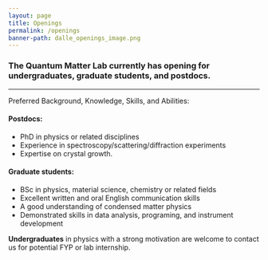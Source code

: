 ```yaml
---
layout: page
title: Openings
permalink: /openings
banner-path: dalle_openings_image.png
---
```

<div Class="research-introduction">
<h3>
The Quantum Matter Lab currently has opening for undergraduates, graduate students, and postdocs.
</h3>
<hr>
<p>
Preferred Background, Knowledge, Skills, and Abilities:

<p>
<h4>
Postdocs:
</h4>
</p>
<ul>
<li>PhD in physics or related disciplines</li>
<li>Experience in spectroscopy/scattering/diffraction experiments</li>
<li>Expertise on crystal growth.</li>
</ul>
</p>

<h4>
Graduate students:
</h4>
<p>
<ul>
<li>BSc in physics, material science, chemistry or related fields</li>
<li>Excellent written and oral English communication skills</li>
<li>A good understanding of condensed matter physics</li>
<li>Demonstrated skills in data analysis, programing, and instrument development</li>
</ul>
</p>
<p>
<b>Undergraduates</b> in physics with a strong motivation are welcome to contact us for potential FYP or lab internship.
</p>
</div>
